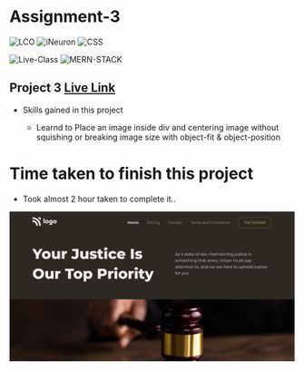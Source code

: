 # Assignment-3

![LCO](https://img.shields.io/badge/LCO-Hitesh--Choudhary-brightgreen)  ![iNeuron](https://img.shields.io/badge/iNeuron-FullStack--JS-brightgreen)  ![CSS](https://img.shields.io/badge/HTML-CSS-orange)

![Live-Class](https://img.shields.io/badge/LIVE--CLASS-PROJECTS-yellow)  ![MERN-STACK](https://img.shields.io/badge/MERN--STACK-DEVELOPER-red)

## Project 3 [Live Link](https://vinaymaurya-project-3.netlify.app/)

- Skills gained in this project 
    
    * Learnd to Place an image inside div and centering image without squishing    or breaking image size with object-fit & object-position


# Time taken to finish this project

- Took almost 2 hour taken to complete it..

![Thumbnail](./thumbnail.png)